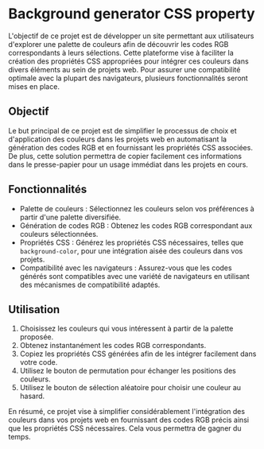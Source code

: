 # Background generator CSS property

L'objectif de ce projet est de développer un site permettant aux utilisateurs d'explorer une palette de couleurs afin de
découvrir les codes RGB correspondants à leurs sélections. Cette plateforme vise à faciliter la création des propriétés
CSS appropriées pour intégrer ces couleurs dans divers éléments au sein de projets web. Pour assurer une compatibilité
optimale avec la plupart des navigateurs, plusieurs fonctionnalités seront mises en place.

## Objectif

Le but principal de ce projet est de simplifier le processus de choix et d'application des couleurs dans les projets web
en automatisant la génération des codes RGB et en fournissant les propriétés CSS associées. De plus, cette solution
permettra de copier facilement ces informations dans le presse-papier pour un usage immédiat dans les projets en cours.

## Fonctionnalités

- Palette de couleurs : Sélectionnez les couleurs selon vos préférences à partir d'une palette diversifiée.
- Génération de codes RGB : Obtenez les codes RGB correspondant aux couleurs sélectionnées.
- Propriétés CSS : Générez les propriétés CSS nécessaires, telles que `background-color`, pour une intégration aisée des
  couleurs dans vos projets.
- Compatibilité avec les navigateurs : Assurez-vous que les codes générés sont compatibles avec une variété de
  navigateurs en utilisant des mécanismes de compatibilité adaptés.

## Utilisation

1. Choisissez les couleurs qui vous intéressent à partir de la palette proposée.
2. Obtenez instantanément les codes RGB correspondants.
3. Copiez les propriétés CSS générées afin de les intégrer facilement dans votre code.
4. Utilisez le bouton de permutation pour échanger les positions des couleurs.
5. Utilisez le bouton de sélection aléatoire pour choisir une couleur au hasard.

En résumé, ce projet vise à simplifier considérablement l'intégration des couleurs dans vos projets web en fournissant
des codes RGB précis ainsi que les propriétés CSS nécessaires. Cela vous permettra de gagner du temps. 
